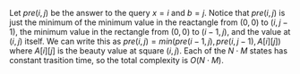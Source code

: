 Let $pre(i, j)$ be the answer to the query $x = i$ and $b = j$. Notice that $pre(i, j)$ is just the minimum of the minimum value in the reactangle from $(0, 0)$ to $(i,j-1)$, the minimum value in the rectangle from $(0, 0)$ to $(i-1, j)$, and the value at $(i, j)$ itself. We can write this as $pre(i, j) = min(pre(i-1, j), pre(i, j-1), A[i][j])$ where $A[i][j]$ is the beauty value at square $(i, j)$. Each of the $N\cdot M$ states has constant trasition time, so the total complexity is $O(N\cdot M)$.
